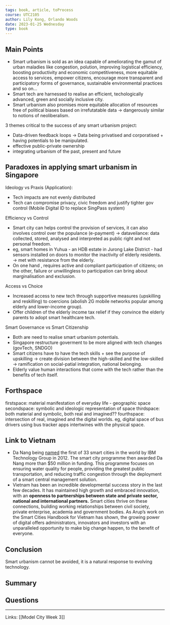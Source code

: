 ```yaml
---
tags: book, article, toProcess
course: UTC2105
author: Lily Kong, Orlando Woods
date: 2023-01-25 Wednesday
type: book
---
```


## Main Points

- Smart urbanism is sold as an idea capable of ameliorating the gamut of urban maladies like congestion, polution, improving logistical efficiency, boosting productivity and economic competitiveness, more equitable access to services, empower citizens, encourage more transparent and participatory forms of governance, sustainable environmental practices and so on...
- Smart tech are harnessed to realise an efficient, techologically advanced, green and socially inclusive city.
- Smart urbanism also promises more equitable allocation of resources free of political biases based on irrefutatable data → dangerously similar to notions of neoliberalism.

3 themes critical to the success of any smart urbanism project:
- Data-driven feedback loops → Data being privatised and corporatised + having potentials to be manipulated.
- effective public-private ownership
- integrating urbanism of the past, present and future

## Paradoxes in applying smart urbanism in Singapore

Ideology vs Praxis (Application):
- Tech impacts are not evenly distributed
- Tech can compromise privacy, civic freedom and justify tighter gov control (Mobile Digital ID to replace SingPass system)

Efficiency vs Control
- Smart city can helps control the provision of services, it can also involves control over the populance (e-payment) → dataveilance: data collected, stored, analysed and interpreted as public right and not personal freedom.
- eg, smart homes in Yuhua - an HDB estate in Jurong Lake District - had sensors installed on doors to monitor the inactivity of elderly residents. → met with resistance from the elderly.
- On one hand , requires active and compliant participation of citizens; on the other, failure or unwillingless to participation can bring about marginalisation and exclusion.

Access vs Choice
- Increased access to new tech through supportive measures (upskilling and reskilling) to coercions (abolish 2G mobile networks popular among elderly and lower-income group).
- Offer children of the elderly income tax relief if they convince the elderly parents to adopt smart healthcare tech.

Smart Governance vs Smart Citizenship
- Both are need to realise smart urbanism potentials.
- Singapore restructure goverment to be more aligned with tech changes (govTech, SNDGO)
 - Smart citizens have to have the tech skills + see the purpose of upskilling → create division between the high-skilled and the low-skilled → ramification on social-patial integration, national belonging.
- Elderly value human interactions that come with the tech rather than the benefits of tech itself.

## Forthspace

firstspace: material manifestation of everyday life - geographic space
secondspace: symbolic and ideologic representation of space
thirdspace: both material and symbolic, both real and imagined??
fourthspace: intersection of real, imagined and the digital worlds. eg, digital space of bus drivers using bus tracker apps intertwines with the physical space.

## Link to Vietnam

- Da Nang being [named](https://www.eco-business.com/news/da-nang-wins-ibm-grant-to-become-smart-city/) the first of 33 smart cities in the world by IBM Technology Group in 2012. The smart city programme then awarded Da Nang more than $50 million in funding. This programme focuses on ensuring water quality for people, providing the greatest public transportation, and reducing traffic congestion through the deployment of a smart central management solution.
- Vietnam has been an incredible developmental success story in the last few decades. It has maintained high growth and embraced innovation, with an **openness to partnerships between state and private sector, national and international partners.** Smart cities thrive on these connections, building working relationships between civil society, private enterprise, academia and government bodies. As Arup’s work on the Smart Cities Handbook for Vietnam has shown, the growing power of digital offers administrators, innovators and investors with an unparalleled opportunity to make big change happen, to the benefit of everyone.

## Conclusion

Smart urbanism cannot be avoided, it is a natural response to evolving technology. 

## Summary

## Questions

---
Links: [[Model City Week 3]]
